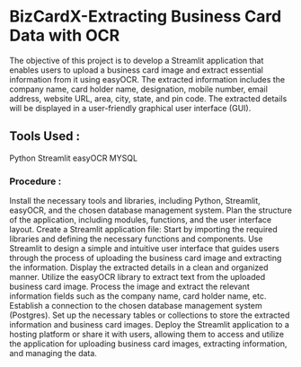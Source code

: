 # BizCardX-Extracting Business Card Data with OCR
The objective of this project is to develop a Streamlit application that enables users to upload a business card image and extract essential information from it using easyOCR. The extracted information includes the company name, card holder name, designation, mobile number, email address, website URL, area, city, state, and pin code. The extracted details will be displayed in a user-friendly graphical user interface (GUI).
## Tools Used :
Python
Streamlit
easyOCR
MYSQL
### Procedure :
Install the necessary tools and libraries, including Python, Streamlit, easyOCR, and the chosen database management system.
Plan the structure of the application, including modules, functions, and the user interface layout.
Create a Streamlit application file: Start by importing the required libraries and defining the necessary functions and components.
Use Streamlit to design a simple and intuitive user interface that guides users through the process of uploading the business card image and extracting the information. Display the extracted details in a clean and organized manner.
Utilize the easyOCR library to extract text from the uploaded business card image. Process the image and extract the relevant information fields such as the company name, card holder name, etc.
Establish a connection to the chosen database management system (Postgres). Set up the necessary tables or collections to store the extracted information and business card images.
Deploy the Streamlit application to a hosting platform or share it with users, allowing them to access and utilize the application for uploading business card images, extracting information, and managing the data.
